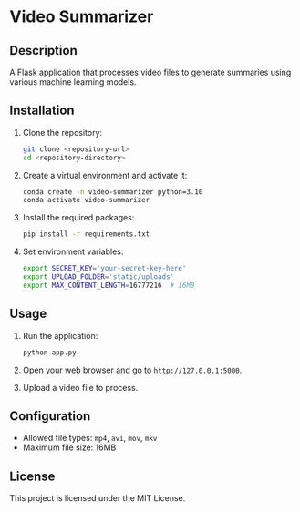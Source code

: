 # Video Summarizer

## Description
A Flask application that processes video files to generate summaries using various machine learning models.

## Installation

1. Clone the repository:
   ```bash
   git clone <repository-url>
   cd <repository-directory>
   ```

2. Create a virtual environment and activate it:
   ```bash
   conda create -n video-summarizer python=3.10
   conda activate video-summarizer
   ```

3. Install the required packages:
   ```bash
   pip install -r requirements.txt
   ```

4. Set environment variables:
   ```bash
   export SECRET_KEY='your-secret-key-here'
   export UPLOAD_FOLDER='static/uploads'
   export MAX_CONTENT_LENGTH=16777216  # 16MB
   ```

## Usage

1. Run the application:
   ```bash
   python app.py
   ```

2. Open your web browser and go to `http://127.0.0.1:5000`.

3. Upload a video file to process.

## Configuration
- Allowed file types: `mp4`, `avi`, `mov`, `mkv`
- Maximum file size: 16MB

## License
This project is licensed under the MIT License.

